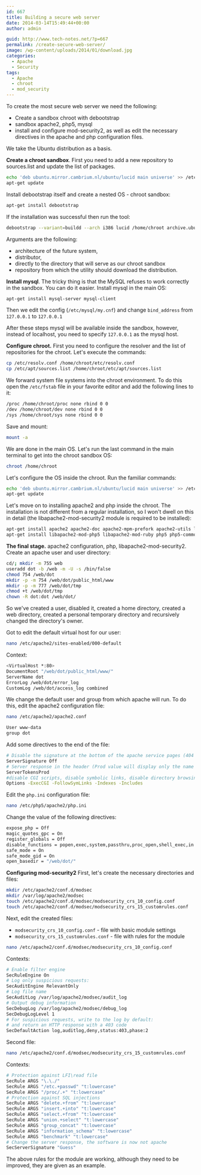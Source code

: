 ```yaml
---
id: 667
title: Building a secure web server
date: 2014-03-14T15:49:44+00:00
author: admin

guid: http://www.tech-notes.net/?p=667
permalink: /create-secure-web-server/
image: /wp-content/uploads/2014/01/download.jpg
categories:
  - Apache
  - Security
tags:
  - Apache
  - chroot
  - mod_security
---
```

To create the most secure web server we need the following:
  * Create a sandbox chroot with debootstrap
  * sandbox apache2, php5, mysql
  * install and configure mod-security2, as well as edit the necessary directives in the apache and php configuration files.

We take the Ubuntu distribution as a basis.

**Create a chroot sandbox**.
First you need to add a new repository to sources.list and update the list of packages.

```bash
echo 'deb ubuntu.mirror.cambrium.nl/ubuntu/lucid main universe' >> /etc/apt/sources.list
apt-get update
```

Install debootstrap itself and create a nested OS - chroot sandbox:
```bash
apt-get install debootstrap
```


If the installation was successful then run the tool:
```bash
debootstrap --variant=buildd --arch i386 lucid /home/chroot archive.ubuntu.com/ubuntu/
```

Arguments are the following:
* architecture of the future system,
* distributor,
* directly to the directory that will serve as our chroot sandbox
* repository from which the utility should download the distribution.

**Install mysql**.
The tricky thing is that the MySQL refuses to work correctly in the sandbox. You can do it easier. Install mysql in the main OS:
```bash
apt-get install mysql-server mysql-client
```

Then we edit the config (`/etc/mysql/my.cnf`) and change `bind_address` from `127.0.0.1` to `127.0.0.1`

After these steps mysql will be available inside the sandbox, however, instead of localhost, you need to specify `127.0.0.1` as the mysql host.

**Configure chroot.**
First you need to configure the resolver and the list of repositories for the chroot. Let's execute the commands:
```bash
cp /etc/resolv.conf /home/chroot/etc/resolv.conf
cp /etc/apt/sources.list /home/chroot/etc/apt/sources.list
```

We forward system file systems into the chroot environment. To do this open the `/etc/fstab` file in your favorite editor and add the following lines to it:
```bash
/proc /home/chroot/proc none rbind 0 0
/dev /home/chroot/dev none rbind 0 0
/sys /home/chroot/sys none rbind 0 0
```

Save and mount:
```bash
mount -a
```

We are done in the main OS. Let's run the last command in the main terminal to get into the chroot sandbox OS:
```bash
chroot /home/chroot
```

Let's configure the OS inside the chroot. Run the familiar commands:
```bash
echo 'deb ubuntu.mirror.cambrium.nl/ubuntu/lucid main universe' >> /etc/apt/sources.list
apt-get update
```

Let's move on to installing apache2 and php inside the chroot. The installation is not different from a regular installation, so I won't dwell on this in detail (the libapache2-mod-security2 module is required to be installed):
```bash
apt-get install apache2 apache2-doc apache2-mpm-prefork apache2-utils libexpat1 ssl-cert libapache2-mod-security2
apt-get install libapache2-mod-php5 libapache2-mod-ruby php5 php5-common php5-curl php5-dev php5-gd php5-idn php-pear php5-imagick php5-imap php5-mcrypt php5-memcache php5-mhash php5- ming php5-mysql php5-pspell php5-recode php5-snmp php5-sqlite php5-tidy php5-xmlrpc php5-xsl
```

**The final stage.**
apache2 configuration, php, libapache2-mod-security2. Create an apache user and user directory:

```bash
cd/; mkdir -m 755 web
useradd dot -b /web -m -U -s /bin/false
chmod 754 /web/dot
mkdir -p -m 754 /web/dot/public_html/www
mkdir -p -m 777 /web/dot/tmp
chmod +t /web/dot/tmp
chown -R dot:dot /web/dot/
```

So we've created a user, disabled it, created a home directory, created a web directory, created a personal temporary directory and recursively changed the directory's owner.

Got to edit the default virtual host for our user:
```bash
nano /etc/apache2/sites-enabled/000-default
```

Context:
```bash
<VirtualHost *:80>
DocumentRoot "/web/dot/public_html/www/"
ServerName dot
ErrorLog /web/dot/error_log
CustomLog /web/dot/access_log combined
```

We change the default user and group from which apache will run. To do this, edit the apache2 configuration file:
```bash
nano /etc/apache2/apache2.conf
```

```bash
User www-data
group dot
```

Add some directives to the end of the file:
```bash
# Disable the signature at the bottom of the apache service pages (404 error page, etc.)
ServerSignature Off
# Server response in the header (Prod value will display only the name of the software - Apache)
ServerTokensProd
#disable CGI scripts, disable symbolic links, disable directory browsing, disable SSI
Options -ExecCGI -FollowSymLinks -Indexes -Includes
```

Edit the `php.ini` configuration file:
```bash
nano /etc/php5/apache2/php.ini
```

Change the value of the following directives:
```bash
expose_php = Off
magic_quotes_gpc = On
register_globals = Off
disable_functions = popen,exec,system,passthru,proc_open,shell_exec,in i_restore,dl,symlink,chgrp,ini_set,putenv,extensio n_loaded,getmyuid, posix_setuid,posix_setsid,posix_setpgid,posix_kill ,apache_child_terminate,chmod,chdir,phpinfo
safe_mode = On
safe_mode_gid = On
open_basedir = "/web/dot/"
```


**Configuring mod-security2**
First, let's create the necessary directories and files:
```bash
mkdir /etc/apache2/conf.d/modsec
mkdir /var/log/apache2/modsec
touch /etc/apache2/conf.d/modsec/modsecurity_crs_10_config.conf
touch /etc/apache2/conf.d/modsec/modsecurity_crs_15_customrules.conf
```

Next, edit the created files:
* `modsecurity_crs_10_config.conf` - file with basic module settings
* `modsecurity_crs_15_customrules.conf` - file with rules for the module

```bash
nano /etc/apache2/conf.d/modsec/modsecurity_crs_10_config.conf
```


Contexts:
```bash
# Enable filter engine
SecRuleEngine On
# Log only suspicious requests:
SecAuditEngine RelevantOnly
# Log file name
SecAuditLog /var/log/apache2/modsec/audit_log
# Output debug information
SecDebugLog /var/log/apache2/modsec/debug_log
SecDebugLogLevel 1
# For suspicious requests, write to the log by default:
# and return an HTTP response with a 403 code
SecDefaultAction log,auditlog,deny,status:403,phase:2
```

Second file:
```bash
nano /etc/apache2/conf.d/modsec/modsecurity_crs_15_customrules.conf
```

Contexts:
```bash
# Protection against LFI\read file
SecRule ARGS "\.\./"
SecRule ARGS "/etc.+passwd" "t:lowercase"
SecRule ARGS "/proc/.+" "t:lowercase"
# Protection against SQL injections
SecRule ARGS "delete.+from" "t:lowercase"
SecRule ARGS "insert.+into" "t:lowercase"
SecRule ARGS "select.+from" "t:lowercase"
SecRule ARGS "union.+select" "t:lowercase"
SecRule ARGS "group_concat" "t:lowercase"
SecRule ARGS "information_schema" "t:lowercase"
SecRule ARGS "benchmark" "t:lowercase"
# Change the server response, the software is now not apache
SecServerSignature "Guess"
```

The above rules for the module are working, although they need to be improved, they are given as an example.